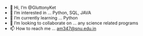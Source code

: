 - 👋 Hi, I’m @GluttonyKet
- 👀 I’m interested in ... Python, SQL, JAVA
- 🌱 I’m currently learning ... Python
- 💞️ I’m looking to collaborate on ... any science related programs
- 📫 How to reach me ... am347@snu.edu.in

<!---
GluttonyKet/GluttonyKet is a ✨ special ✨ repository because its `README.md` (this file) appears on your GitHub profile.
You can click the Preview link to take a look at your changes.
--->
